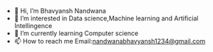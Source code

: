 - 👋 Hi, I’m Bhavyansh Nandwana
- 👀 I’m interested in Data science,Machine learning and Artificial Intellingence
- 🌱 I’m currently learning Computer science
- 📫 How to reach me Email:nandwanabhavyansh1234@gmail.com


<!---
Bhavyansh004/Bhavyansh004 is a ✨ special ✨ repository because its `README.md` (this file) appears on your GitHub profile.
You can click the Preview link to take a look at your changes.
--->
